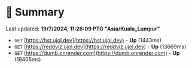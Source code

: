 # 📖 Summary
Last updated: **19/7/2024, 11:26:09 PTG "Asia/Kuala_Lumpur"**

- `GET` [https://hst.ujol.dev](https://hst.ujol.dev) - **Up** (1443ms)
- `GET` [https://reddviz.ujol.dev](https://reddviz.ujol.dev) - **Up** (13669ms)
- `GET` [https://dumb.onrender.com](https://dumb.onrender.com) - **Up** (19405ms)
